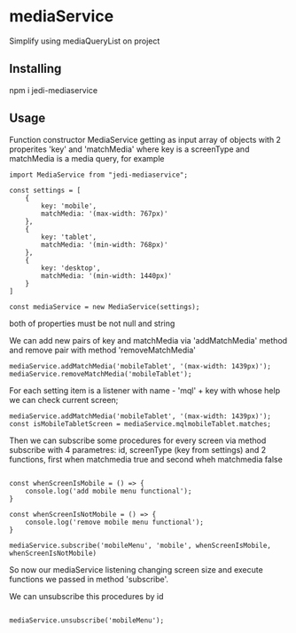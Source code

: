 # mediaService
Simplify using mediaQueryList on project

## Installing

npm i jedi-mediaservice

## Usage

Function constructor MediaService getting as input array of objects with 2 properites 'key' and 'matchMedia' where key is a screenType and matchMedia is a media query, for example

```
import MediaService from "jedi-mediaservice";

const settings = [
    {
        key: 'mobile',
        matchMedia: '(max-width: 767px)'
    },
    {
        key: 'tablet',
        matchMedia: '(min-width: 768px)'
    },
    {
        key: 'desktop',
        matchMedia: '(min-width: 1440px)'
    }
]

const mediaService = new MediaService(settings);
```

both of properties must be not null and string



We can add new pairs of key and matchMedia via 'addMatchMedia' method and remove pair with method 'removeMatchMedia'

```
mediaService.addMatchMedia('mobileTablet', '(max-width: 1439px)');
mediaService.removeMatchMedia('mobileTablet');

```

For each setting item is a listener with name - 'mql' + key with whose help we can check current screen;

```
mediaService.addMatchMedia('mobileTablet', '(max-width: 1439px)');
const isMobileTabletScreen = mediaService.mqlmobileTablet.matches;
```


Then we can subscribe some procedures for every screen via method subscribe with 4 parametres: id, screenType (key from settings) and 2 functions, first when matchmedia true and second wheh matchmedia false

```

const whenScreenIsMobile = () => {
    console.log('add mobile menu functional');
}

const whenScreenIsNotMobile = () => {
    console.log('remove mobile menu functional');
}

mediaService.subscribe('mobileMenu', 'mobile', whenScreenIsMobile, whenScreenIsNotMobile)

```

So now our mediaService listening changing screen size and execute functions we passed in method 'subscribe'.

We can unsubscribe this procedures by id

```

mediaService.unsubscribe('mobileMenu');

```
